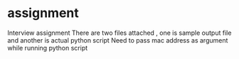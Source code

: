 # assignment
Interview assignment
There are two files attached , one is sample output file and another is actual python script
Need to pass mac address as argument while running python script
